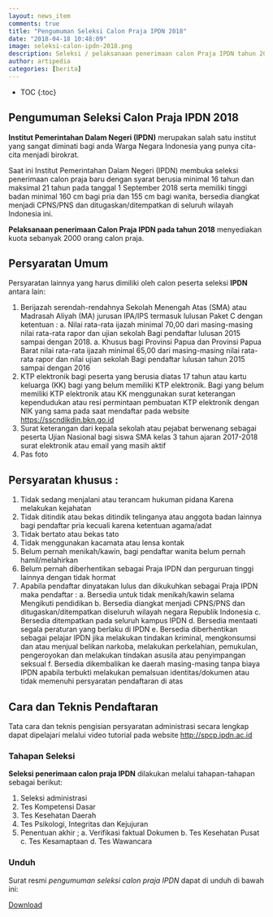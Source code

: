 ```yaml
---
layout: news_item
comments: true
title: "Pengumuman Seleksi Calon Praja IPDN 2018"
date: "2018-04-18 10:48:09"
image: seleksi-calon-ipdn-2018.png
description: Seleksi / pelaksanaan penerimaan calon Praja IPDN tahun 2018 ini menyediakan kuota sebanyak 2000 orang calon praja dengan pendaftaran dilakukan secara online.
author: artipedia
categories: [berita]
---
```

* TOC
{:toc}

## Pengumuman Seleksi Calon Praja IPDN 2018
**Institut Pemerintahan Dalam Negeri (IPDN)** merupakan salah satu institut yang sangat diminati bagi anda Warga Negara Indonesia yang punya cita-cita menjadi birokrat. 

Saat ini Institut Pemerintahan Dalam Negeri (IPDN) membuka seleksi penerimaan calon praja baru dengan syarat berusia minimal 16 tahun dan maksimal 21 tahun pada tanggal 1 September 2018 serta memiliki tinggi badan minimal 160 cm bagi pria dan 155 cm bagi wanita, bersedia diangkat menjadi CPNS/PNS dan ditugaskan/ditempatkan di seluruh wilayah Indonesia ini.

**Pelaksanaan penerimaan Calon Praja IPDN pada tahun 2018** menyediakan kuota sebanyak 2000 orang calon praja.

## Persyaratan Umum
Persyaratan lainnya yang harus dimiliki oleh calon peserta seleksi **IPDN** antara lain:
1. Berijazah serendah-rendahnya Sekolah Menengah Atas (SMA) atau Madrasah Aliyah (MA) jurusan IPA/IPS termasuk lulusan Paket C dengan ketentuan :
a. Nilai rata-rata ijazah minimal 70,00 dari masing-masing nilai rata-rata rapor dan ujian sekolah Bagi pendaftar lulusan 2015 sampai dengan 2018.
a. Khusus bagi Provinsi Papua dan Provinsi Papua Barat nilai rata-rata ijazah minimal 65,00 dari masing-masing nilai rata-rata rapor dan nilai ujian sekolah Bagi pendaftar lulusan tahun 2015 sampai dengan 2016
2. KTP elektronik bagi peserta yang berusia diatas 17 tahun atau kartu keluarga (KK) bagi yang belum memiliki KTP elektronik. Bagi yang belum memiliki KTP elektronik atau KK menggunakan surat keterangan kependudukan atau resi permintaan pembuatan KTP elektronik dengan NIK yang sama pada saat mendaftar pada website https://sscndikdin.bkn.go.id 
3. Surat keterangan dari kepala sekolah atau pejabat berwenang sebagai peserta Ujian Nasional bagi siswa SMA kelas 3 tahun ajaran 2017-2018 surat elektronik atau email yang masih aktif 
4. Pas foto

## Persyaratan khusus :
1. Tidak sedang menjalani atau terancam hukuman pidana Karena melakukan kejahatan 
2. Tidak ditindik atau bekas ditindik telinganya atau anggota badan lainnya bagi pendaftar pria kecuali karena ketentuan agama/adat 
3. Tidak bertato atau bekas tato 
4. Tidak menggunakan kacamata atau lensa kontak 
5. Belum pernah menikah/kawin, bagi pendaftar wanita belum pernah hamil/melahirkan 
6. Belum pernah diberhentikan sebagai Praja IPDN dan perguruan tinggi lainnya dengan tidak hormat 
7. Apabila pendaftar dinyatakan lulus dan dikukuhkan sebagai Praja IPDN maka pendaftar :
a. Bersedia untuk tidak menikah/kawin selama Mengikuti pendidikan 
b. Bersedia diangkat menjadi CPNS/PNS dan ditugaskan/ditempatkan diseluruh wilayah negara Republik Indonesia 
c. Bersedia ditempatkan pada seluruh kampus IPDN 
d. Bersedia mentaati segala peraturan yang berlaku di IPDN 
e. Bersedia diberhentikan sebagai pelajar IPDN jika melakukan tindakan kriminal, mengkonsumsi dan atau menjual belikan narkoba, melakukan perkelahian, pemukulan, pengeroyokan dan melakukan tindakan asusila atau penyimpangan seksual
f. Bersedia dikembalikan ke daerah masing-masing tanpa biaya IPDN apabila terbukti melakukan pemalsuan identitas/dokumen atau tidak memenuhi persyaratan pendaftaran di atas 

## Cara dan Teknis Pendaftaran
Tata cara dan teknis pengisian persyaratan administrasi secara lengkap dapat dipelajari melalui video tutorial pada website http://spcp.ipdn.ac.id

### Tahapan Seleksi
**Seleksi penerimaan calon praja IPDN** dilakukan melalui tahapan-tahapan sebagai berikut:
1. Seleksi administrasi
2. Tes Kompetensi Dasar
3. Tes Kesehatan Daerah
4. Tes Psikologi, Integritas dan Kejujuran
5. Penentuan akhir ;
a. Verifikasi faktual Dokumen
b. Tes Kesehatan Pusat
c. Tes Kesamaptaan
d. Tes Wawancara

### Unduh
Surat resmi *pengumuman seleksi calon praja IPDN* dapat di unduh di bawah ini:

<a class="button download" href="https://docs.google.com/uc?export=download&amp;id=1xhWFpFNWul6Jfg7euGI8P-V6AfcavWDk" rel="nofollow" target="_blank" title="Download">Download</a>
